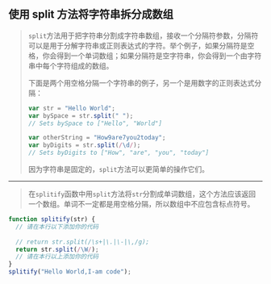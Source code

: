 ## 使用 split 方法将字符串拆分成数组

> `split`方法用于把字符串分割成字符串数组，接收一个分隔符参数，分隔符可以是用于分解字符串或正则表达式的字符。举个例子，如果分隔符是空格，你会得到一个单词数组；如果分隔符是空字符串，你会得到一个由字符串中每个字符组成的数组。
>
> 下面是两个用空格分隔一个字符串的例子，另一个是用数字的正则表达式分隔：
>
> ```js
> var str = "Hello World";
> var bySpace = str.split(" ");
> // Sets bySpace to ["Hello", "World"]
> 
> var otherString = "How9are7you2today";
> var byDigits = str.split(/\d/);
> // Sets byDigits to ["How", "are", "you", "today"]
> ```
>
> 因为字符串是固定的，`split`方法可以更简单的操作它们。

---

> 在`splitify`函数中用`split`方法将`str`分割成单词数组，这个方法应该返回一个数组。单词不一定都是用空格分隔，所以数组中不应包含标点符号。

```js
function splitify(str) {
  // 请在本行以下添加你的代码
  
  // return str.split(/\s+|\.|\-|\,/g);
  return str.split(/\W/);
  // 请在本行以上添加你的代码
}
splitify("Hello World,I-am code");
```

